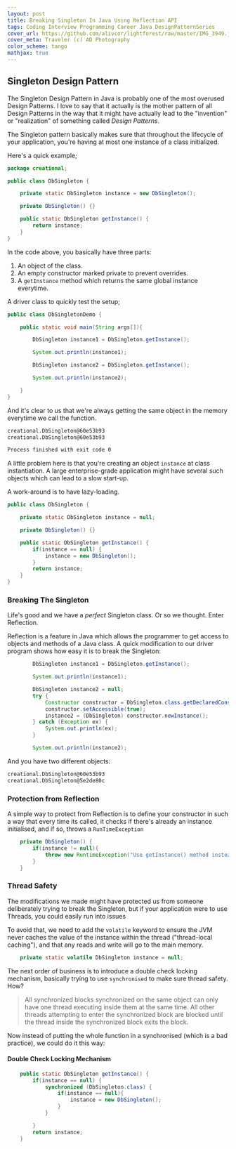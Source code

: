 ```yaml
---
layout: post
title: Breaking Singleton In Java Using Reflection API
tags: Coding Interview Programming Career Java DesignPatternSeries
cover_url: https://github.com/alivcor/lightforest/raw/master/IMG_3949.jpg
cover_meta: Traveler (c) AD Photography
color_scheme: tango
mathjax: true
---
```

<style TYPE="text/css">
code.has-jax {font: inherit; font-size: 100%; background: inherit; border: inherit;}
</style>
<script type="text/x-mathjax-config">
MathJax.Hub.Config({
    tex2jax: {
        inlineMath: [['$','$']],
        skipTags: ['script', 'noscript', 'style', 'textarea', 'pre'] // removed 'code' entry
    }
});
MathJax.Hub.Queue(function() {
    var all = MathJax.Hub.getAllJax(), i;
    for(i = 0; i < all.length; i += 1) {
        all[i].SourceElement().parentNode.className += ' has-jax';
    }
});
</script>
<script type="text/javascript" src="https://cdnjs.cloudflare.com/ajax/libs/mathjax/2.7.4/MathJax.js?config=TeX-AMS_HTML-full"></script>

## Singleton Design Pattern

The Singleton Design Pattern in Java is probably one of the most overused Design Patterns. I love to say that it actually is the mother pattern of all Design Patterns in the way that it might have actually lead to the "invention" or "realization" of something called _Design Patterns_.

The Singleton pattern basically makes sure that throughout the lifecycle of your application, you're having at most one instance of a class initialized. 

Here's a quick example;

```java
package creational;

public class DbSingleton {

    private static DbSingleton instance = new DbSingleton();

    private DbSingleton() {}

    public static DbSingleton getInstance() {
        return instance;
    }
}
```

In the code above, you basically have three parts:

1. An object of the class.
2. An empty constructor marked private to prevent overrides.
3. A `getInstance` method which returns the same global instance everytime.

A driver class to quickly test the setup;

```java
public class DbSingletonDemo {

    public static void main(String args[]){

        DbSingleton instance1 = DbSingleton.getInstance();

        System.out.println(instance1);

        DbSingleton instance2 = DbSingleton.getInstance();

        System.out.println(instance2);

    }
}
```

And it's clear to us that we're always getting the same object in the memory everytime we call the function.

```bash
creational.DbSingleton@60e53b93
creational.DbSingleton@60e53b93

Process finished with exit code 0
```

A little problem here is that you're creating an object `instance` at class instantiation. A large enterprise-grade application might have several such objects which can lead to a slow start-up.

A work-around is to have lazy-loading.

```java
public class DbSingleton {

    private static DbSingleton instance = null;

    private DbSingleton() {}

    public static DbSingleton getInstance() {
        if(instance == null) {
            instance = new DbSingleton();
        }
        return instance;
    }
}
```


### Breaking The Singleton

Life's good and we have a _perfect_ Singleton class. Or so we thought. Enter Reflection. 

Reflection is a feature in Java which allows the programmer to get access to objects and methods of a Java class. A quick modification to our driver program shows how easy it is to break the Singleton:

```java
        DbSingleton instance1 = DbSingleton.getInstance();

        System.out.println(instance1);

        DbSingleton instance2 = null;
        try {
            Constructor constructor = DbSingleton.class.getDeclaredConstructor();
            constructor.setAccessible(true);
            instance2 = (DbSingleton) constructor.newInstance();
        } catch (Exception ex) {
            System.out.println(ex);
        }

        System.out.println(instance2);
```

And you have two different objects:

```bash
creational.DbSingleton@60e53b93
creational.DbSingleton@5e2de80c
```

### Protection from Reflection

A simple way to protect from Reflection is to define your constructor in such a way that every time its called, it checks if there's already an instance initialised, and if so, throws a `RunTimeException`

```java
    private DbSingleton() {
        if(instance != null){
            throw new RuntimeException("Use getInstance() method instead !");
        }
    }
```

### Thread Safety

The modifications we made might have protected us from someone deliberately trying to break the Singleton, but if your application were to use Threads, you could easily run into issues

To avoid that, we need to add the `volatile` keyword to ensure the JVM never caches the value of the instance within the thread ("thread-local caching"), and that any reads and write will go to the main memory.


```java
    private static volatile DbSingleton instance = null;
```

The next order of business is to introduce a double check locking mechanism, basically trying to use `synchronised` to make sure thread safety. How?

> All synchronized blocks synchronized on the same object can only have one thread executing inside them at the same time. All other threads attempting to enter the synchronized block are blocked until the thread inside the synchronized block exits the block.

Now instead of putting the whole function in a synchronised (which is a bad practice), we could do it this way:

#### Double Check Locking Mechanism 

```java
    public static DbSingleton getInstance() {
        if(instance == null) {
            synchronized (DbSingleton.class) {
                if(instance == null){
                    instance = new DbSingleton();
                }
            }

        }
        return instance;
    }
```

